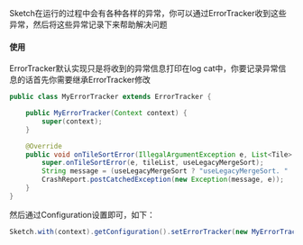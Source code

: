 Sketch在运行的过程中会有各种各样的异常，你可以通过ErrorTracker收到这些异常，然后将这些异常记录下来帮助解决问题

#### 使用

ErrorTracker默认实现只是将收到的异常信息打印在log cat中，你要记录异常信息的话首先你需要继承ErrorTracker修改
```java
public class MyErrorTracker extends ErrorTracker {

    public MyErrorTracker(Context context) {
        super(context);
    }

    @Override
    public void onTileSortError(IllegalArgumentException e, List<Tile> tileList, boolean useLegacyMergeSort) {
        super.onTileSortError(e, tileList, useLegacyMergeSort);
        String message = (useLegacyMergeSort ? "useLegacyMergeSort. " : "") + SketchUtils.tileListToString(tileList);
        CrashReport.postCatchedException(new Exception(message, e));
    }
}
```

然后通过Configuration设置即可，如下：
```java
Sketch.with(context).getConfiguration().setErrorTracker(new MyErrorTracker());
```
